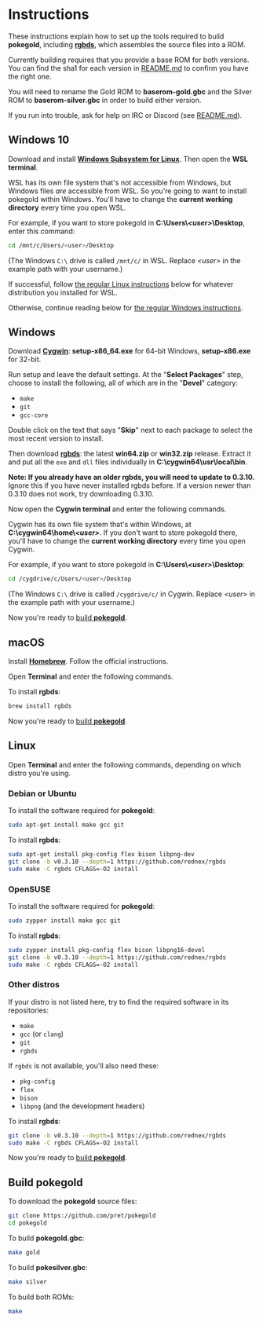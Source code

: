 # Instructions

These instructions explain how to set up the tools required to build **pokegold**, including [**rgbds**](https://github.com/rednex/rgbds), which assembles the source files into a ROM.

Currently building requires that you provide a base ROM for both versions. You can find the sha1 for each version in [README.md](README.md) to confirm you have the right one.

You will need to rename the Gold ROM to **baserom-gold.gbc** and the Silver ROM to **baserom-silver.gbc** in order to build either version.

If you run into trouble, ask for help on IRC or Discord (see [README.md](README.md)).

## Windows 10

Download and install [**Windows Subsystem for Linux**](https://docs.microsoft.com/en-us/windows/wsl/install-win10). Then open the **WSL terminal**.

WSL has its own file system that's not accessible from Windows, but Windows files *are* accessible from WSL. So you're going to want to install pokegold within Windows. You'll have to change the **current working directory** every time you open WSL.

For example, if you want to store pokegold in **C:\Users\\*\<user>*\Desktop**, enter this command:

```bash
cd /mnt/c/Users/<user>/Desktop
```

(The Windows `C:\` drive is called `/mnt/c/` in WSL. Replace *\<user>* in the example path with your username.)

If successful, follow [the regular Linux instructions](#linux) below for whatever distribution you installed for WSL.

Otherwise, continue reading below for [the regular Windows instructions](#windows).

## Windows

Download [**Cygwin**](http://cygwin.com/install.html): **setup-x86_64.exe** for 64-bit Windows, **setup-x86.exe** for 32-bit.

Run setup and leave the default settings. At the "**Select Packages**" step, choose to install the following, all of which are in the "**Devel**" category:

- `make`
- `git`
- `gcc-core`

Double click on the text that says "**Skip**" next to each package to select the most recent version to install.

Then download [**rgbds**](https://github.com/rednex/rgbds/releases/): the latest **win64.zip** or **win32.zip** release. Extract it and put all the `exe` and `dll` files individually in **C:\cygwin64\usr\local\bin**.

**Note: If you already have an older rgbds, you will need to update to 0.3.10.** Ignore this if you have never installed rgbds before. If a version newer than 0.3.10 does not work, try downloading 0.3.10.

Now open the **Cygwin terminal** and enter the following commands.

Cygwin has its own file system that's within Windows, at **C:\cygwin64\home\\*\<user>***. If you don't want to store pokegold there, you'll have to change the **current working directory** every time you open Cygwin.

For example, if you want to store pokegold in **C:\Users\\*\<user>*\Desktop**:

```bash
cd /cygdrive/c/Users/<user>/Desktop
```

(The Windows `C:\` drive is called `/cygdrive/c/` in Cygwin. Replace *\<user>* in the example path with your username.)

Now you're ready to [build **pokegold**](#build-pokegold).

## macOS

Install [**Homebrew**](https://brew.sh/). Follow the official instructions.

Open **Terminal** and enter the following commands.

To install **rgbds**:

```bash
brew install rgbds
```

Now you're ready to [build **pokegold**](#build-pokegold).

## Linux

Open **Terminal** and enter the following commands, depending on which distro you're using.

### Debian or Ubuntu

To install the software required for **pokegold**:

```bash
sudo apt-get install make gcc git
```

To install **rgbds**:

```bash
sudo apt-get install pkg-config flex bison libpng-dev
git clone -b v0.3.10 --depth=1 https://github.com/rednex/rgbds
sudo make -C rgbds CFLAGS=-O2 install
```

### OpenSUSE

To install the software required for **pokegold**:

```bash
sudo zypper install make gcc git
```

To install **rgbds**:

```bash
sudo zypper install pkg-config flex bison libpng16-devel
git clone -b v0.3.10 --depth=1 https://github.com/rednex/rgbds
sudo make -C rgbds CFLAGS=-O2 install
```

### Other distros

If your distro is not listed here, try to find the required software in its repositories:

- `make`
- `gcc` (or `clang`)
- `git`
- `rgbds`

If `rgbds` is not available, you'll also need these:

- `pkg-config`
- `flex`
- `bison`
- `libpng` (and the development headers)

To install **rgbds**:

```bash
git clone -b v0.3.10 --depth=1 https://github.com/rednex/rgbds
sudo make -C rgbds CFLAGS=-O2 install
```

Now you're ready to [build **pokegold**](#build-pokegold).

## Build pokegold

To download the **pokegold** source files:

```bash
git clone https://github.com/pret/pokegold
cd pokegold
```

To build **pokegold.gbc**:

```bash
make gold
```

To build **pokesilver.gbc**:

```bash
make silver
```

To build both ROMs:

```bash
make
```